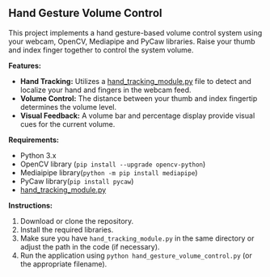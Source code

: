 ## Hand Gesture Volume Control

This project implements a hand gesture-based volume control system using your webcam, OpenCV, Mediapipe and PyCaw libraries. Raise your thumb and index finger together to control the system volume.

**Features:**

* **Hand Tracking:** Utilizes a [hand_tracking_module.py](modules/hand_tracking_module.py) file  to detect and localize your hand and fingers in the webcam feed.
* **Volume Control:** The distance between your thumb and index fingertip determines the volume level.
* **Visual Feedback:** A volume bar and percentage display provide visual cues for the current volume.

**Requirements:**

* Python 3.x
* OpenCV library (`pip install --upgrade opencv-python`)
* Mediaipipe library(`python -m pip install mediapipe`)
* PyCaw library(`pip install pycaw`)
* [hand_tracking_module.py](modules/hand_tracking_module.py)

**Instructions:**

1. Download or clone the repository.
2. Install the required libraries.
3. Make sure you have `hand_tracking_module.py` in the same directory or adjust the path in the code (if necessary).
4. Run the application using `python hand_gesture_volume_control.py` (or the appropriate filename).
